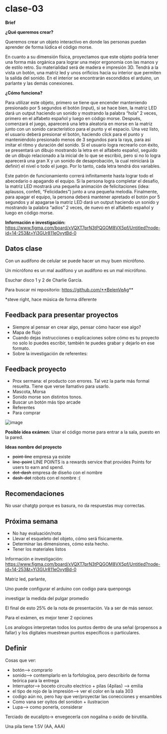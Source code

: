 # clase-03

**Brief**

**¿Qué queremos crear?**

Queremos crear un objeto interactivo en donde las personas puedan aprender de forma lúdica el código morse.

En cuanto a su dimensión física, proyectamos que este objeto podría tener una forma más orgánica para lograr una mejor ergonomía con las manos y de estilo retro. Su materialidad será de madera e impresión 3D. Tendrá a la vista un botón, una matriz led y unos orificios hacia su interior que permiten la salida del sonido. En el interior se encontrarán escondidos el arduino, un parlante y las demás conexiones. 

**¿Cómo funciona?**

Para utilizar este objeto, primero se tiene que encender manteniendo presionado por 5 segundos el botón (input), si se hace bien, la matriz LED dará un output haciendo un sonido y mostrando la palabra “hola” 2 veces, primero en el alfabeto español y luego en código morse. Después, comenzará el juego,  aparecerá una letra aleatoria en morse en la matriz junto con un sonido característico para el punto y el espacio. Una vez listo, el usuario deberá presionar el botón, haciendo click para el punto y manteniéndolo presionado menos de 3 segundos para la raya, para así imitar el ritmo y duración del sonido. Si el usuario logra recrearlo con éxito, se presentará un dibujo mostrando la letra en el alfabeto español, seguido de un dibujo relacionado a la inicial de lo que se escribió, pero si no lo logra aparecerá una gran X y un sonido de desaprobación, la cual reiniciará (a definir) el nivel o todo el juego. Por lo tanto, cada letra tendrá dos variables.

Este patrón de funcionamiento correrá infinitamente hasta lograr todo el abecedario o apagando el equipo. Si la persona logra completar el desafío, la matriz LED mostrará una pequeña animación de felicitaciones (idea: aplausos, confeti, “Felicidades”) junto a una pequeña melodía. Finalmente, para apagar el equipo, la persona deberá mantener apretado el botón por 5 segundos y al apagarse la matriz LED dará un output haciendo un sonido y mostrando la palabra “adios” 2 veces, de nuevo en el alfabeto español y luego en código morse. 

**Información e investigación:** <https://www.figma.com/board/xVQXT7prN3tPQGOM8VX5pf/Untitled?node-id=14-253&t=Yj3GUr811eOvytBd-0>

## Datos clase

Con un audífono de celular se puede hacer un muy buen micrófono.

Un micrófono es un mal audífono y un audífono es un mal micrófono. 

Esuchar disco 1 y 2 de Charlie García.

Para buscar mi repositorio: https://github.com/**BelenVeAg**

*steve right, hace música de forma diferente

## Feedback para presentar proyectos

- Siempre al pensar en crear algo, pensar cómo hacer ese algo?
- Mapa de flujo
- Cuando dejas instrucciones o explicaciones sobre cómo es tu proyecto no solo lo puedes escribir, también te puedes grabar y dejarlo en ese formato.
- Sobre la investigación de referentes: 

## Feedback proyecto

- Prox sermana: el producto con errores. Tal vez la parte más formal resuelta. Tiene que verse llamativo para usarlo.
- Mascota, Morsa
- Sonido morse son distintos tonos.
- Buscar un botón más tipo arcade
- Referentes
- Para comprar 

![image](https://github.com/user-attachments/assets/7dda8ee5-0a8d-4942-9563-175ad3811310)


**Posible idea exámen:** Usar el código morse para entrar a la sala, puesto en la pared.

**Ideas nombre del proyecto**

- ~~point-line~~ empresa ya existe
- ~~line-point~~ LINE POINTS is a rewards service that provides Points for users to earn and spend.
- ~~dot-dash~~ empresa de diseño con el nombre
- ~~dash-dot~~ robots con el nombre :(

## Recomendaciones

No usar chatgtp porque es basura, no da respuestas muy correctas. 

## Próxima semana

- No hay evaluación/nota
- Llevar el esqueleto del objeto, cómo será físicamente.
- Determinar las dimensiones, cómo esta hecho.
- Tener los materiales listos

Información e investigación: <https://www.figma.com/board/xVQXT7prN3tPQGOM8VX5pf/Untitled?node-id=14-253&t=Yj3GUr811eOvytBd-0>

Matriz led, parlante, 

Uno puede configurar el arduino con codigo para quenpongs

investigar la medida del pulgar promedio



El final de esto 25% de la nota de presentación. Va a ser de más sensor. 

Para el exámen, es mejor tener 2 opciones

Los analogos interpretan todos los puntos dentro de una señal (propensos a fallar) y los digitales muestrean puntos específicos o particulares. 

## Definir
Cosas que ver:
- botón--> comprarlo 
- sonido--> contemplarlo en la forfologíoa, pero describirlo de forma teórica para la entrega
- Interruptor--> boceto circuito electrico + pilas (4pilas) --> emilia
- el tipo de rojo de la impresión--> ver el color en la sala 303
- codigo aún no, pero hay que ver/proyectar las conecciones y ensambles
- Como vana ser oyitos del sonidon + ilustracion
- Lupa--> como ponerla, considerar

Terciado de eucalipto-> envegecerla con nogalina o oxido de birutilla.




Una pila tiene 1.5V (AA, AAA)
